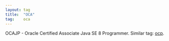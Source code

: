 ```yaml
---
layout: tag
title:  "OCA"
tag:    oca
---
```


OCAJP - Oracle Certified Associate Java SE 8 Programmer.
Similar tag: [ocp](/tags/ocp).

